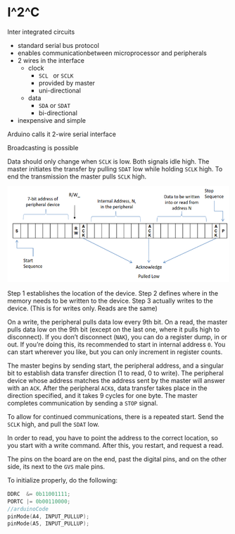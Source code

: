 # I^2^C

Inter integrated circuits

- standard serial bus protocol
- enables communicationbetween microprocessor and peripherals
- 2 wires in the interface
    - clock
        - `SCL ` or `SCLK`
        - provided by master
        - uni-directional
    - data
        - `SDA` or `SDAT`
        - bi-directional
- inexpensive and simple

Arduino calls it 2-wire serial interface

Broadcasting is possible

Data should only change when `SCLK` is low. Both signals idle high. The master initiates the transfer by pulling `SDAT` low while holding `SCLK` high. To end the transmission the master pulls `SCLK` high. 

![](2-24_Notes.assets/dataPacketFormat.png)

Step 1 establishes the location of the device. Step 2 defines where in the memory needs to be written to the device. Step 3 actually writes to the device. (This is for writes only. Reads are the same)



On a write, the peripheral pulls data low every 9th bit. On a read, the master pulls data low on the 9th bit (except on the last one, where it pulls high to disconnect). If you don’t disconnect (`NAK`), you can do a register dump, in or out. If you’re doing this, its recommended to start in internal address `0`. You can start wherever you like, but you can only increment in register counts.



The master begins by sending start, the peripheral address, and a singular bit to establish data transfer direction (1 to read, 0 to write). The peripheral device whose address matches the address sent by the master will answer with an `ACK`. After the peripheral `ACK`s, data transfer takes place in the direction specified, and it takes 9 cycles for one byte. The master completes communication by sending a `STOP` signal. 



To allow for continued communications, there is a repeated start. Send the `SCLK` high, and pull the `SDAT` low. 



In order to read, you have to point the address to the correct location, so you start with a write command. After this, you restart, and request a read.



The pins on the board are on the end, past the digital pins, and on the other side, its next to the `GVS` male pins.



To initialize properly, do the following:

```c
DDRC  &= 0b11001111;
PORTC |= 0b00110000;
//arduinoCode
pinMode(A4, INPUT_PULLUP);
pinMode(A5, INPUT_PULLUP);
```

